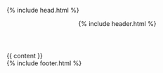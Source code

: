  {% include head.html %}

<body>
	<div class="container">
		<div class="left-col">
			<div class="intrude-less">
				<header id="header" class="inner">{% include header.html %}</header>				
			</div>
		</div>
		<div class="mid-col">
			<div class="mid-col-container">
				<div id="content" class="inner">{{ content }}</div>
			</div>
			<footer id="footer" class="inner">{% include footer.html %}</footer>
		</div>
	</div>
</body>
</html>
